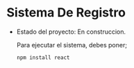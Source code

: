 <h1> Sistema De Registro</h1> 

- Estado del proyecto: En construccion.

  Para ejecutar el sistema, debes poner;

  ```npm install react```
